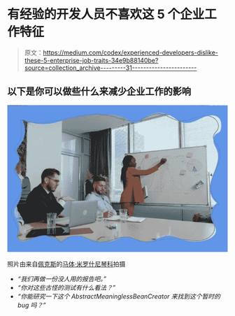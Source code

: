 # 有经验的开发人员不喜欢这 5 个企业工作特征

> 原文：<https://medium.com/codex/experienced-developers-dislike-these-5-enterprise-job-traits-34e9b88140be?source=collection_archive---------31----------------------->

## 以下是你可以做些什么来减少企业工作的影响

![](img/7a54d74a8b8352dc0b4ac9d7a1b84657.png)

照片由来自[佩克斯](https://www.pexels.com/photo/woman-in-orange-long-sleeve-shirt-standing-beside-woman-in-black-long-sleeve-shirt-5439487/?utm_content=attributionCopyText&utm_medium=referral&utm_source=pexels)的[马体·米罗什尼琴科](https://www.pexels.com/@tima-miroshnichenko?utm_content=attributionCopyText&utm_medium=referral&utm_source=pexels)拍摄

*   *“我们再做一份没人用的报告吧。”*
*   *“你对这些古怪的测试有什么看法？”*
*   *“你能研究一下这个 AbstractMeaninglessBeanCreator 来找到这个暂时的 bug 吗？”*